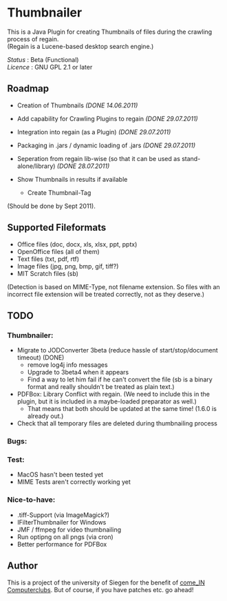 Thumbnailer
===========

This is a Java Plugin for creating Thumbnails of files during the crawling process of regain.<br>
(Regain is a Lucene-based desktop search engine.)

*Status* : Beta (Functional)<br>
*Licence* : GNU GPL 2.1 or later

Roadmap
-------

* Creation of Thumbnails *(DONE 14.06.2011)*
* Add capability for Crawling Plugins to regain *(DONE 29.07.2011)*
* Integration into regain (as a Plugin) *(DONE 29.07.2011)*
* Packaging in .jars / dynamic loading of .jars *(DONE 29.07.2011)*
* Seperation from regain lib-wise (so that it can be used as stand-alone/library) *(DONE 28.07.2011)*

* Show Thumbnails in results if available
  * Create Thumbnail-Tag

(Should be done by Sept 2011).


Supported Fileformats
---------------------

* Office files (doc, docx, xls, xlsx, ppt, pptx)
* OpenOffice files (all of them)
* Text files (txt, pdf, rtf)
* Image files (jpg, png, bmp, gif, tiff?)
* MIT Scratch files (sb)

(Detection is based on MIME-Type, not filename extension. So files with an incorrect file extension will be treated correctly, not as they deserve.) 

TODO
----

### Thumbnailer:
* Migrate to JODConverter 3beta (reduce hassle of start/stop/document timeout) (DONE)
  * remove log4j info messages
  * Upgrade to 3beta4 when it appears
  * Find a way to let him fail if he can't convert the file (sb is a binary format and really shouldn't be treated as plain text.)
* PDFBox: Library Conflict with regain. (We need to include this in the plugin, but it is included in a maybe-loaded preparator as well.)
  * That means that both should be updated at the same time! (1.6.0 is already out.)
* Check that all temporary files are deleted during thumbnailing process

### Bugs:

### Test: 

* MacOS hasn't been tested yet
* MIME Tests aren't correctly working yet

### Nice-to-have:

* .tiff-Support (via ImageMagick?)
* IFilterThumbnailer for Windows
* JMF / ffmpeg for video thumbnailing
* Run optipng on all pngs (via cron)
* Better performance for PDFBox

Author
------

This is a project of the university of Siegen for the benefit of [come_IN Computerclubs](http://come-in.wineme.fb5.uni-siegen.de/index.php?id=en). But of course, if you have patches etc. go ahead!
